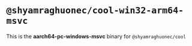 # `@shyamraghuonec/cool-win32-arm64-msvc`

This is the **aarch64-pc-windows-msvc** binary for `@shyamraghuonec/cool`
